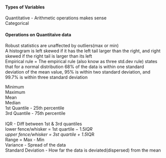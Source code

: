 #### Types of Variables
Quantitative - Arithmetic operations makes sense <br/>
Categorical   <br/>

#### Operations on Quantitaive data
Robust statistics are unaffected by outliers(max or min) <br/>
A histogram is left skewed if it has the left tail larger than the right, and right skewed if the right tail is larger than its left <br/>
Empirical rule = The empirical rule (also know as three std.dev rule) states that for a normal distribution 68% of the data is within one standard deviation of the mean value, 95% is within two standard deviation, and 99.7% is within three standard deviation <br/>

Minimum <br/>
Maximum <br/>
Mean <br/>
Median <br/>
1st Quantile - 25th percentile <br/>
3rd Quantile - 75th percentile <br/> <br/>
IQR - Diff between 1st & 3rd quantiles <br/>
lower fence/whisker = 1st quartile − 1.5*IQR <br/>
upper fence/whisker = 3st quartile + 1.5*IQR <br/>
Range = Max - Min <br/>
Variance - Spread of the data <br/>
Standard Deviation - How far the data is deviated(dispersed) from the mean <br/>




 <br/>
&nbsp; 
